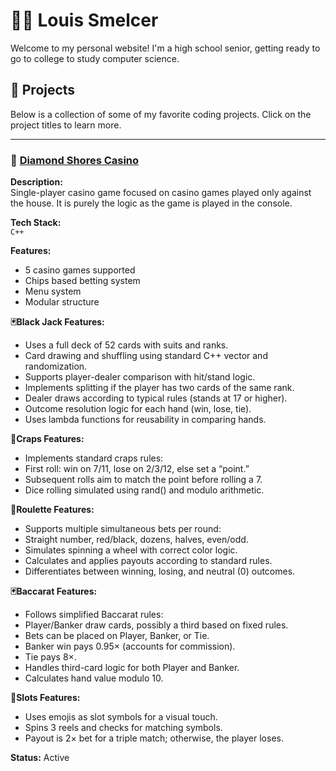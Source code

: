 # 👨‍💻 Louis Smelcer

Welcome to my personal website! I'm a high school senior, getting ready to go to college to study computer science.

## 🚀 Projects

Below is a collection of some of my favorite coding projects. Click on the project titles to learn more.

---

### 🎰 [Diamond Shores Casino](https://github.com/lsmelcer/CSC-134/blob/main/finalProject_smelcer.c%2B%2B)

**Description:**  
Single-player casino game focused on casino games played only against the house. It is purely the logic as the game is played in the console. 

**Tech Stack:**  
`C++`

**Features:**
- 5 casino games supported
- Chips based betting system
- Menu system
- Modular structure

**🃏Black Jack Features:**
- Uses a full deck of 52 cards with suits and ranks.
- Card drawing and shuffling using standard C++ vector and randomization.
- Supports player-dealer comparison with hit/stand logic.
- Implements splitting if the player has two cards of the same rank.
- Dealer draws according to typical rules (stands at 17 or higher).
- Outcome resolution logic for each hand (win, lose, tie).
- Uses lambda functions for reusability in comparing hands.

**🎲Craps Features:**
- Implements standard craps rules:
 - First roll: win on 7/11, lose on 2/3/12, else set a “point.”
 - Subsequent rolls aim to match the point before rolling a 7.
- Dice rolling simulated using rand() and modulo arithmetic.

**🎡Roulette Features:**
- Supports multiple simultaneous bets per round:
 - Straight number, red/black, dozens, halves, even/odd.
- Simulates spinning a wheel with correct color logic.
- Calculates and applies payouts according to standard rules.
- Differentiates between winning, losing, and neutral (0) outcomes.

**🃏Baccarat Features:**
- Follows simplified Baccarat rules:
 - Player/Banker draw cards, possibly a third based on fixed rules.
 - Bets can be placed on Player, Banker, or Tie.
 - Banker win pays 0.95× (accounts for commission).
 - Tie pays 8×.
- Handles third-card logic for both Player and Banker.
- Calculates hand value modulo 10.

**🎰Slots Features:**
- Uses emojis as slot symbols for a visual touch.
- Spins 3 reels and checks for matching symbols.
- Payout is 2× bet for a triple match; otherwise, the player loses.

**Status:** Active